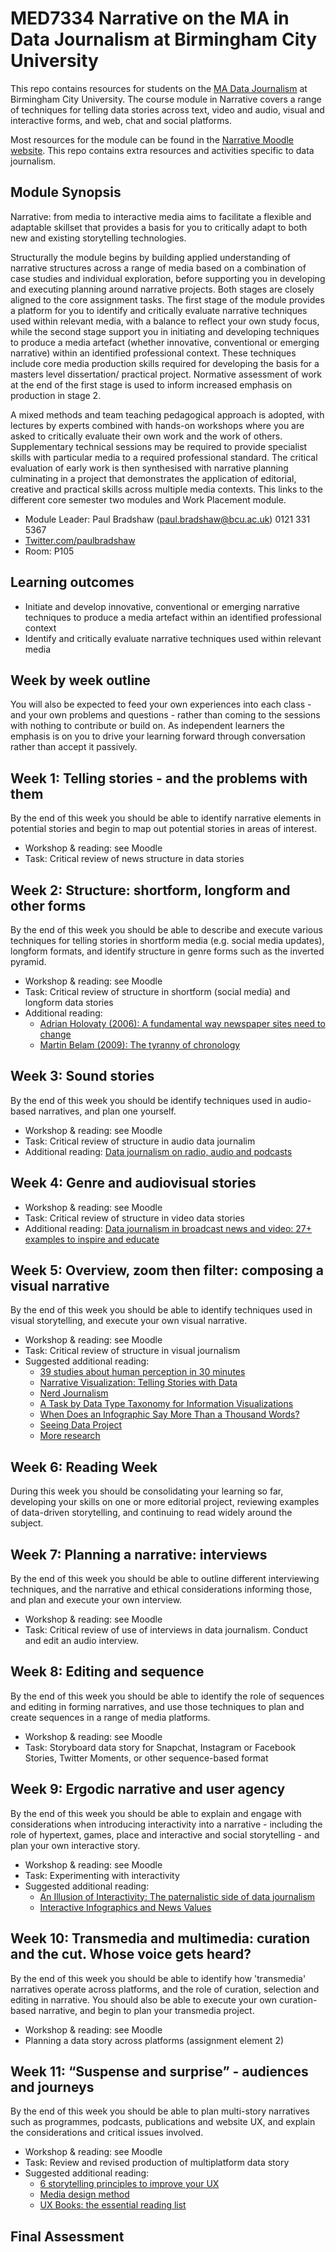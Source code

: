 # MED7334 Narrative on the MA in Data Journalism at Birmingham City University

This repo contains resources for students on the [MA Data Journalism](http://www.bcu.ac.uk/media/courses/data-journalism) at Birmingham City University. The course module in Narrative covers a range of techniques for telling data stories across text, video and audio, visual and interactive forms, and web, chat and social platforms.

Most resources for the module can be found in the [Narrative Moodle website](http://moodle.bcu.ac.uk/course/view.php?id=14318). This repo contains extra resources and activities specific to data journalism.

## Module Synopsis

Narrative: from media to interactive media aims to facilitate a flexible and adaptable skillset that provides a basis for you to critically adapt to both new and existing storytelling technologies. 

Structurally the module begins by building applied understanding of narrative structures across a range of media based on a combination of case studies and individual exploration, before supporting you in developing and executing planning around narrative projects. Both stages are closely aligned to the core assignment tasks. The first stage of the module provides a platform for you to identify and critically evaluate narrative techniques used within relevant media, with a balance to reflect your own study focus, while the second stage support you in initiating and developing techniques to produce a media artefact (whether innovative, conventional or emerging narrative) within an identified professional context. These techniques include core media production skills required for developing the basis for a masters level dissertation/ practical project. Normative assessment of work at the end of the first stage is used to inform increased emphasis on production in stage 2. 

A mixed methods and team teaching pedagogical approach is adopted, with lectures by experts combined with hands-on workshops where you are asked to critically evaluate their own work and the work of others. Supplementary technical sessions may be required to provide specialist skills with particular media to a required professional standard. The critical evaluation of early work is then synthesised with narrative planning culminating in a project that demonstrates the application of editorial, creative and practical skills across multiple media contexts. This links to the different core semester two modules and Work Placement module. 

* Module Leader: Paul Bradshaw (paul.bradshaw@bcu.ac.uk) 0121 331 5367
* [Twitter.com/paulbradshaw](http://Twitter.com/paulbradshaw)
* Room: P105

## Learning outcomes

* Initiate and develop innovative, conventional or emerging narrative techniques to produce a media artefact within an identified professional context
* Identify and critically evaluate narrative techniques used within relevant media

## Week by week outline

You will also be expected to feed your own experiences into each class - and your own problems and questions - rather than coming to the sessions with nothing to contribute or build on. As independent learners the emphasis is on you to drive your learning forward through conversation rather than accept it passively.

## Week 1: Telling stories - and the problems with them

By the end of this week you should be able to identify narrative elements in potential stories and begin to map out potential stories in areas of interest.

* Workshop & reading: see Moodle
* Task: Critical review of news structure in data stories

## Week 2: Structure: shortform, longform and other forms

By the end of this week you should be able to describe and execute various techniques for telling stories in shortform media (e.g. social media updates), longform formats, and identify structure in genre forms such as the inverted pyramid.

* Workshop & reading: see Moodle
* Task: Critical review of structure in shortform (social media) and longform data stories
* Additional reading: 
  * [Adrian Holovaty (2006): A fundamental way newspaper sites need to change](http://www.holovaty.com/writing/fundamental-change/)
  * [Martin Belam (2009): The tyranny of chronology](http://www.currybet.net/download/pdf/belam_tyranny_of_chronology.pdf)
 

## Week 3: Sound stories

By the end of this week you should be identify techniques used in audio-based narratives, and plan one yourself.

* Workshop & reading: see Moodle
* Task: Critical review of structure in audio data journalim
* Additional reading: [Data journalism on radio, audio and podcasts](https://onlinejournalismblog.com/2017/07/06/data-journalism-on-radio-audio-and-podcasts/)

## Week 4: Genre and audiovisual stories

* Workshop & reading: see Moodle
* Task: Critical review of structure in video data stories
* Additional reading: [Data journalism in broadcast news and video: 27+ examples to inspire and educate](https://onlinejournalismblog.com/2017/06/26/data-journalism-in-broadcast-news-video/)

## Week 5: Overview, zoom then filter: composing a visual narrative

By the end of this week you should be able to identify techniques used in visual storytelling, and execute your own visual narrative.

* Workshop & reading: see Moodle
* Task: Critical review of structure in visual journalism 
* Suggested additional reading: 
  * [39 studies about human perception in 30 minutes](https://medium.com/@kennelliott/39-studies-about-human-perception-in-30-minutes-4728f9e31a73)
  * [Narrative Visualization: Telling Stories with Data](http://vis.stanford.edu/files/2010-Narrative-InfoVis.pdf)
  * [Nerd Journalism](https://www.dropbox.com/s/umr3r11v8dc088x/nerdJournalismDISSERTATION.pdf?dl=0)
  * [A Task by Data Type Taxonomy for Information Visualizations](https://www.mat.ucsb.edu/~g.legrady/academic/courses/11w259/schneiderman.pdf)
  * [When Does an Infographic Say More Than a Thousand Words?](http://www.tandfonline.com/doi/full/10.1080/1461670X.2016.1267592)
  * [Seeing Data Project](http://seeingdata.org/)
  * [More research](https://pinboard.in/u:paulbradshaw/t:vis+research)

## Week 6: Reading Week

During this week you should be consolidating your learning so far, developing your skills on one or more editorial project, reviewing examples of data-driven storytelling, and continuing to read widely around the subject.

## Week 7: Planning a narrative: interviews

By the end of this week you should be able to outline different interviewing techniques, and the narrative and ethical considerations informing those, and plan and execute your own interview.

* Workshop & reading: see Moodle
* Task: Critical review of use of interviews in data journalism. Conduct and edit an audio interview.

## Week 8: Editing and sequence

By the end of this week you should be able to identify the role of sequences and editing in forming narratives, and use those techniques to plan and create sequences in a range of media platforms.

* Workshop & reading: see Moodle
* Task: Storyboard data story for Snapchat, Instagram or Facebook Stories, Twitter Moments, or other sequence-based format

## Week 9: Ergodic narrative and user agency

By the end of this week you should be able to explain and engage with considerations when introducing interactivity into a narrative - including the role of hypertext, games, place and interactive and social storytelling - and plan your own interactive story.

* Workshop & reading: see Moodle
* Task: Experimenting with interactivity
* Suggested additional reading: 
  * [An Illusion of Interactivity: The paternalistic side of data journalism](http://www.tandfonline.com/doi/full/10.1080/17512786.2017.1299032)
  * [Interactive Infographics and News Values](http://www.tandfonline.com/doi/full/10.1080/21670811.2013.841368)

## Week 10: Transmedia and multimedia: curation and the cut. Whose voice gets heard?

By the end of this week you should be able to identify how 'transmedia' narratives operate across platforms, and the role of curation, selection and editing in narrative. You should also be able to execute your own curation-based narrative, and begin to plan your transmedia project.

* Workshop & reading: see Moodle
* Planning a data story across platforms (assignment element 2)

## Week 11:  “Suspense and surprise” - audiences and journeys

By the end of this week you should be able to plan multi-story narratives such as programmes, podcasts, publications and website UX, and explain the considerations and critical issues involved.

* Workshop & reading: see Moodle
* Task: Review and revised production of multiplatform data story
* Suggested additional reading: 
  * [6 storytelling principles to improve your UX](https://uxdesign.cc/6-storytelling-principles-to-improve-your-ux-737f0fc34261)
  * [Media design method](https://www.journals.uio.no/index.php/TJMI/article/view/702)
  * [UX Books: the essential reading list](https://uxdesign.cc/ux-books-on-user-research-strategy-2c8eeef820a8)

## Final Assessment



